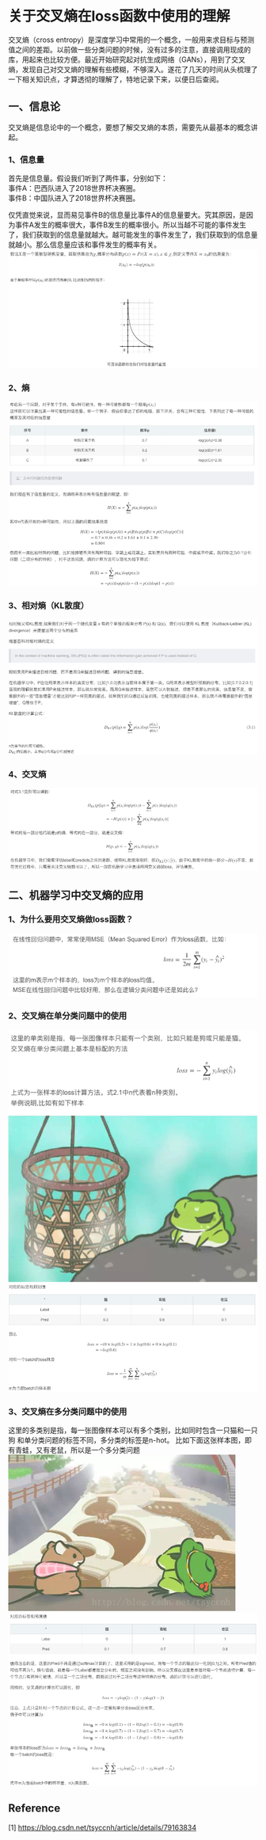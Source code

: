 # 关于交叉熵在loss函数中使用的理解
交叉熵（cross entropy）是深度学习中常用的一个概念，一般用来求目标与预测值之间的差距。以前做一些分类问题的时候，没有过多的注意，直接调用现成的库，用起来也比较方便。最近开始研究起对抗生成网络（GANs），用到了交叉熵，发现自己对交叉熵的理解有些模糊，不够深入。遂花了几天的时间从头梳理了一下相关知识点，才算透彻的理解了，特地记录下来，以便日后查阅。

## 一、信息论
交叉熵是信息论中的一个概念，要想了解交叉熵的本质，需要先从最基本的概念讲起。
### 1、信息量
首先是信息量。假设我们听到了两件事，分别如下：   
事件A：巴西队进入了2018世界杯决赛圈。   
事件B：中国队进入了2018世界杯决赛圈。   

仅凭直觉来说，显而易见事件B的信息量比事件A的信息量要大。究其原因，是因为事件A发生的概率很大，事件B发生的概率很小。所以当越不可能的事件发生了，我们获取到的信息量就越大。越可能发生的事件发生了，我们获取到的信息量就越小。那么信息量应该和事件发生的概率有关。   
![](../../imgs/api/16.png)   
### 2、熵
![](../../imgs/api/17.png)   
### 3、相对熵（KL散度）
![](../../imgs/api/18.png)   
### 4、交叉熵
![](../../imgs/api/19.png)   

## 二、机器学习中交叉熵的应用
### 1、为什么要用交叉熵做loss函数？
![](../../imgs/api/20.png)   

### 2、交叉熵在单分类问题中的使用
![](../../imgs/api/21.png)   
![](../../imgs/api/22.png)   
![](../../imgs/api/23.png)   
 
### 3、交叉熵在多分类问题中的使用
这里的多类别是指，每一张图像样本可以有多个类别，比如同时包含一只猫和一只狗
和单分类问题的标签不同，多分类的标签是n-hot。
比如下面这张样本图，即有青蛙，又有老鼠，所以是一个多分类问题
![](../../imgs/api/24.png)  
![](../../imgs/api/25.png)  
## Reference
[1] https://blog.csdn.net/tsyccnh/article/details/79163834   

